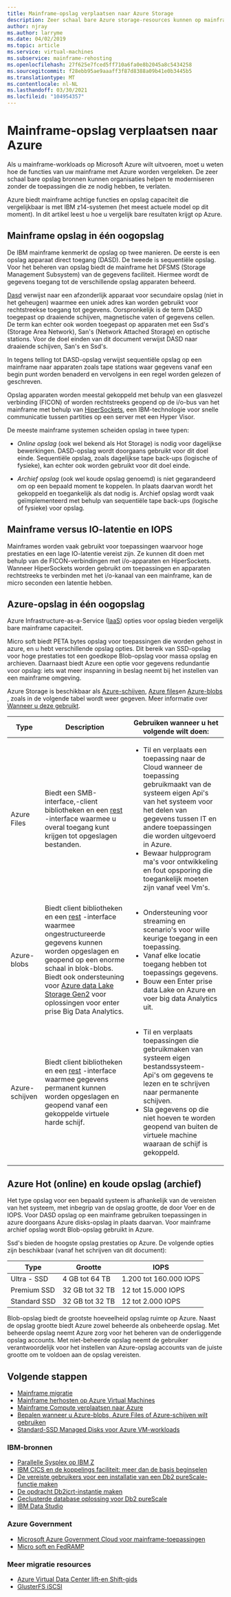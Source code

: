 ```yaml
---
title: Mainframe-opslag verplaatsen naar Azure Storage
description: Zeer schaal bare Azure storage-resources kunnen op mainframe gebaseerde organisaties helpen bij het migreren en moderniseren van IBM z14-toepassingen.
author: njray
ms.author: larryme
ms.date: 04/02/2019
ms.topic: article
ms.service: virtual-machines
ms.subservice: mainframe-rehosting
ms.openlocfilehash: 27f625e7fced5ff710a6fa0e8b2045a8c5434258
ms.sourcegitcommit: f28ebb95ae9aaaff3f87d8388a09b41e0b3445b5
ms.translationtype: MT
ms.contentlocale: nl-NL
ms.lasthandoff: 03/30/2021
ms.locfileid: "104954357"
---
```

# <a name="move-mainframe-storage-to-azure"></a>Mainframe-opslag verplaatsen naar Azure

Als u mainframe-workloads op Microsoft Azure wilt uitvoeren, moet u weten hoe de functies van uw mainframe met Azure worden vergeleken. De zeer schaal bare opslag bronnen kunnen organisaties helpen te moderniseren zonder de toepassingen die ze nodig hebben, te verlaten.

Azure biedt mainframe achtige functies en opslag capaciteit die vergelijkbaar is met IBM z14-systemen (het meest actuele model op dit moment). In dit artikel leest u hoe u vergelijk bare resultaten krijgt op Azure.

## <a name="mainframe-storage-at-a-glance"></a>Mainframe opslag in één oogopslag

De IBM mainframe kenmerkt de opslag op twee manieren. De eerste is een opslag apparaat direct toegang (DASD). De tweede is sequentiële opslag. Voor het beheren van opslag biedt de mainframe het DFSMS (Storage Management Subsystem) van de gegevens faciliteit. Hiermee wordt de gegevens toegang tot de verschillende opslag apparaten beheerd.

[Dasd](https://en.wikipedia.org/wiki/Direct-access_storage_device) verwijst naar een afzonderlijk apparaat voor secundaire opslag (niet in het geheugen) waarmee een uniek adres kan worden gebruikt voor rechtstreekse toegang tot gegevens. Oorspronkelijk is de term DASD toegepast op draaiende schijven, magnetische vaten of gegevens cellen. De term kan echter ook worden toegepast op apparaten met een Ssd's (Storage Area Network), San's (Network Attached Storage) en optische stations. Voor de doel einden van dit document verwijst DASD naar draaiende schijven, San's en Ssd's.

In tegens telling tot DASD-opslag verwijst sequentiële opslag op een mainframe naar apparaten zoals tape stations waar gegevens vanaf een begin punt worden benaderd en vervolgens in een regel worden gelezen of geschreven.

Opslag apparaten worden meestal gekoppeld met behulp van een glasvezel verbinding (FICON) of worden rechtstreeks geopend op de i/o-bus van het mainframe met behulp van [HiperSockets](https://www.ibm.com/support/knowledgecenter/zosbasics/com.ibm.zos.znetwork/znetwork_85.htm), een IBM-technologie voor snelle communicatie tussen partities op een server met een Hyper Visor.

De meeste mainframe systemen scheiden opslag in twee typen:

- *Online opslag* (ook wel bekend als Hot Storage) is nodig voor dagelijkse bewerkingen. DASD-opslag wordt doorgaans gebruikt voor dit doel einde. Sequentiële opslag, zoals dagelijkse tape back-ups (logische of fysieke), kan echter ook worden gebruikt voor dit doel einde.

- *Archief opslag* (ook wel koude opslag genoemd) is niet gegarandeerd om op een bepaald moment te koppelen. In plaats daarvan wordt het gekoppeld en toegankelijk als dat nodig is. Archief opslag wordt vaak geïmplementeerd met behulp van sequentiële tape back-ups (logische of fysieke) voor opslag.

## <a name="mainframe-versus-io-latency-and-iops"></a>Mainframe versus IO-latentie en IOPS

Mainframes worden vaak gebruikt voor toepassingen waarvoor hoge prestaties en een lage IO-latentie vereist zijn. Ze kunnen dit doen met behulp van de FICON-verbindingen met i/o-apparaten en HiperSockets. Wanneer HiperSockets worden gebruikt om toepassingen en apparaten rechtstreeks te verbinden met het i/o-kanaal van een mainframe, kan de micro seconden een latentie hebben.

## <a name="azure-storage-at-a-glance"></a>Azure-opslag in één oogopslag

Azure Infrastructure-as-a-Service ([IaaS](https://azure.microsoft.com/overview/what-is-iaas/)) opties voor opslag bieden vergelijk bare mainframe capaciteit.

Micro soft biedt PETA bytes opslag voor toepassingen die worden gehost in azure, en u hebt verschillende opslag opties. Dit bereik van SSD-opslag voor hoge prestaties tot een goedkope Blob-opslag voor massa opslag en archieven. Daarnaast biedt Azure een optie voor gegevens redundantie voor opslag: iets wat meer inspanning in beslag neemt bij het instellen van een mainframe omgeving.

Azure Storage is beschikbaar als [Azure-schijven](../../../managed-disks-overview.md), [Azure files](../../../../storage/files/storage-files-introduction.md)en [Azure-blobs](../../../../storage/blobs/storage-blobs-overview.md) , zoals in de volgende tabel wordt weer gegeven. Meer informatie over [Wanneer u deze gebruikt](../../../../storage/common/storage-introduction.md).

<!-- markdownlint-disable MD033 -->

<table>
<thead>
    <tr><th>Type</th><th>Description</th><th>Gebruiken wanneer u het volgende wilt doen:</th></tr>
</thead>
<tbody>
<tr><td>Azure Files
</td>
<td>
Biedt een SMB-interface,-client bibliotheken en een <a href="/rest/api/storageservices/file-service-rest-api">rest</a> -interface waarmee u overal toegang kunt krijgen tot opgeslagen bestanden.
</td>
<td><ul>
<li>Til en verplaats een toepassing naar de Cloud wanneer de toepassing gebruikmaakt van de systeem eigen Api's van het systeem voor het delen van gegevens tussen IT en andere toepassingen die worden uitgevoerd in Azure.</li>
<li>Bewaar hulpprogram ma's voor ontwikkeling en fout opsporing die toegankelijk moeten zijn vanaf veel Vm's.</li>
</ul>
</td>
</tr>
<tr><td>Azure-blobs
</td>
<td>Biedt client bibliotheken en een <a href="/rest/api/storageservices/blob-service-rest-api">rest</a> -interface waarmee ongestructureerde gegevens kunnen worden opgeslagen en geopend op een enorme schaal in blok-blobs. Biedt ook ondersteuning voor <a href="/azure/storage/blobs/data-lake-storage-introduction">Azure data Lake Storage Gen2</a> voor oplossingen voor enter prise Big Data Analytics.
</td>
<td><ul>
<li>Ondersteuning voor streaming en scenario's voor wille keurige toegang in een toepassing.</li>
<li>Vanaf elke locatie toegang hebben tot toepassings gegevens.</li>
<li>Bouw een Enter prise data Lake on Azure en voer big data Analytics uit.</li>
</ul></td>
</tr>
<tr><td>Azure-schijven
</td>
<td>Biedt client bibliotheken en een <a href="/rest/api/compute/disks">rest</a> -interface waarmee gegevens permanent kunnen worden opgeslagen en geopend vanaf een gekoppelde virtuele harde schijf.
</td>
<td><ul>
<li>Til en verplaats toepassingen die gebruikmaken van systeem eigen bestandssysteem-Api's om gegevens te lezen en te schrijven naar permanente schijven.</li>
<li>Sla gegevens op die niet hoeven te worden geopend van buiten de virtuele machine waaraan de schijf is gekoppeld.</li>
</ul></td>
</tr>
</tbody>
</table>
<!-- markdownlint-enable MD033 -->

## <a name="azure-hot-online-and-cold-archive-storage"></a>Azure Hot (online) en koude opslag (archief)

Het type opslag voor een bepaald systeem is afhankelijk van de vereisten van het systeem, met inbegrip van de opslag grootte, de door Voer en de IOPS. Voor DASD opslag op een mainframe gebruiken toepassingen in azure doorgaans Azure disks-opslag in plaats daarvan. Voor mainframe archief opslag wordt Blob-opslag gebruikt in Azure.

Ssd's bieden de hoogste opslag prestaties op Azure. De volgende opties zijn beschikbaar (vanaf het schrijven van dit document):

| Type         | Grootte           | IOPS                  |
|--------------|----------------|-----------------------|
| Ultra - SSD    | 4 GB tot 64 TB  | 1.200 tot 160.000 IOPS |
| Premium SSD  | 32 GB tot 32 TB | 12 tot 15.000 IOPS     |
| Standard SSD | 32 GB tot 32 TB | 12 tot 2.000 IOPS      |

Blob-opslag biedt de grootste hoeveelheid opslag ruimte op Azure. Naast de opslag grootte biedt Azure zowel beheerde als onbeheerde opslag. Met beheerde opslag neemt Azure zorg voor het beheren van de onderliggende opslag accounts. Met niet-beheerde opslag neemt de gebruiker verantwoordelijk voor het instellen van Azure-opslag accounts van de juiste grootte om te voldoen aan de opslag vereisten.

## <a name="next-steps"></a>Volgende stappen

- [Mainframe migratie](/azure/architecture/cloud-adoption/infrastructure/mainframe-migration/overview)
- [Mainframe herhosten op Azure Virtual Machines](../overview.md)
- [Mainframe Compute verplaatsen naar Azure](mainframe-compute-Azure.md)
- [Bepalen wanneer u Azure-blobs, Azure Files of Azure-schijven wilt gebruiken](../../../../storage/common/storage-introduction.md)
- [Standard-SSD Managed Disks voor Azure VM-workloads](../../../disks-types.md#standard-ssd)

### <a name="ibm-resources"></a>IBM-bronnen

- [Parallelle Sysplex op IBM Z](https://www.ibm.com/it-infrastructure/z/technologies/parallel-sysplex-resources)
- [IBM CICS en de koppelings faciliteit: meer dan de basis beginselen](https://www.redbooks.ibm.com/redbooks/pdfs/sg248420.pdf)
- [De vereiste gebruikers voor een installatie van een Db2 pureScale-functie maken](https://www.ibm.com/support/knowledgecenter/en/SSEPGG_11.1.0/com.ibm.db2.luw.qb.server.doc/doc/t0055374.html?pos=2)
- [De opdracht Db2icrt-instantie maken](https://www.ibm.com/support/knowledgecenter/en/SSEPGG_11.1.0/com.ibm.db2.luw.admin.cmd.doc/doc/r0002057.html)
- [Geclusterde database oplossing voor Db2 pureScale](https://www.ibmbigdatahub.com/blog/db2-purescale-clustered-database-solution-part-1)
- [IBM Data Studio](https://www.ibm.com/developerworks/downloads/im/data/index.html/)

### <a name="azure-government"></a>Azure Government

- [Microsoft Azure Government Cloud voor mainframe-toepassingen](https://azure.microsoft.com/resources/microsoft-azure-government-cloud-for-mainframe-applications/)
- [Micro soft en FedRAMP](https://www.microsoft.com/TrustCenter/Compliance/FedRAMP)

### <a name="more-migration-resources"></a>Meer migratie resources

- [Azure Virtual Data Center lift-en Shift-gids](https://azure.microsoft.com/resources/azure-virtual-datacenter-lift-and-shift-guide/)
- [GlusterFS iSCSI](https://glusterdocs.readthedocs.io/en/latest/Administrator%20Guide/GlusterFS%20iSCSI/)